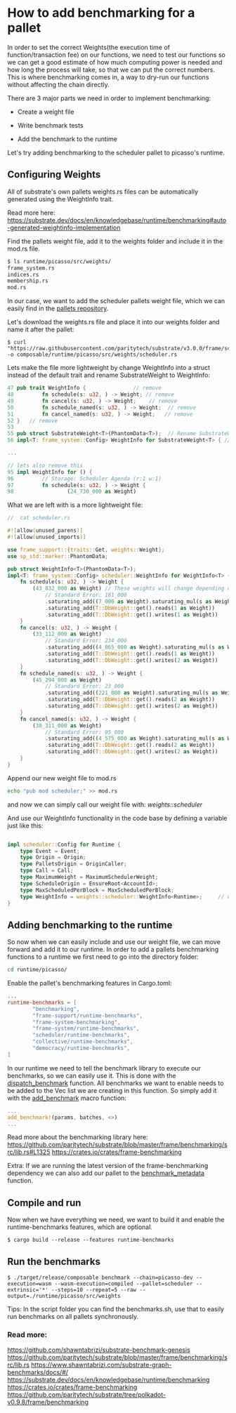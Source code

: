 
# How to add benchmarking for a pallet

In order to set the correct Weights(the execution time of function/transaction fee) on our functions, we need to test our functions so we can
get a good estimate of how much computing power is needed and how long the process will take, so that we can put the correct numbers.
This is where benchmarking comes in, a way to dry-run our functions without affecting the chain directly.

There are 3 major parts we need in order to implement benchmarking:

*  Create a weight file

*  Write benchmark tests

*  Add the benchmark to the runtime


Let's try adding benchmarking to the scheduler pallet to picasso's runtime.


## Configuring Weights
All of substrate's own pallets weights.rs files can be automatically generated using the WeightInfo trait.

Read more here:
https://substrate.dev/docs/en/knowledgebase/runtime/benchmarking#auto-generated-weightinfo-implementation


Find the pallets weight file, add it to the weights folder and
include it in the mod.rs file.
```bash
$ ls runtime/picasso/src/weights/
frame_system.rs
indices.rs
membership.rs
mod.rs
```
In our case, we want to add the scheduler pallets weight file, which
we can easily find in the [pallets repository](https://github.com/paritytech/substrate/tree/master/frame/scheduler).

Let's download the weights.rs file and place it into our weights folder and name it after the pallet:
```
$ curl "https://raw.githubusercontent.com/paritytech/substrate/v3.0.0/frame/scheduler/src/weights.rs" -o composable/runtime/picasso/src/weights/scheduler.rs
```


Lets make the file more lightweight by change WeightInfo into a struct instead of the default trait and rename SubstrateWeight to WeightInfo:

```rust
47 pub trait WeightInfo {               // remove
48         fn schedule(s: u32, ) -> Weight; // remove
49         fn cancel(s: u32, ) -> Weight;    // remove
50         fn schedule_named(s: u32, ) -> Weight;  // remove
51         fn cancel_named(s: u32, ) -> Weight;   // remove
52 }   // remove
53
55 pub struct SubstrateWeight<T>(PhantomData<T>);  // Rename SubstrateWeight to WeightInfo everywhere
56 impl<T: frame_system::Config> WeightInfo for SubstrateWeight<T> { //same

...

// lets also remove this
95 impl WeightInfo for () {
96         // Storage: Scheduler Agenda (r:1 w:1)
97         fn schedule(s: u32, ) -> Weight {
98                 (24_730_000 as Weight)

```

What we are left with is a more lightweight file:

```rust
//  cat scheduler.rs

#![allow(unused_parens)]
#![allow(unused_imports)]

use frame_support::{traits::Get, weights::Weight};
use sp_std::marker::PhantomData;

pub struct WeightInfo<T>(PhantomData<T>);
impl<T: frame_system::Config> scheduler::WeightInfo for WeightInfo<T> {
	fn schedule(s: u32, ) -> Weight {
		(43_832_000 as Weight) // These weights will change depending on the results from the benchmarking
			// Standard Error: 181_000
			.saturating_add((7_000 as Weight).saturating_mul(s as Weight))
			.saturating_add(T::DbWeight::get().reads(1 as Weight))
			.saturating_add(T::DbWeight::get().writes(1 as Weight))
	}
	fn cancel(s: u32, ) -> Weight {
		(33_112_000 as Weight)
			// Standard Error: 234_000
			.saturating_add((4_865_000 as Weight).saturating_mul(s as Weight))
			.saturating_add(T::DbWeight::get().reads(1 as Weight))
			.saturating_add(T::DbWeight::get().writes(2 as Weight))
	}
	fn schedule_named(s: u32, ) -> Weight {
		(45_294_000 as Weight)
			// Standard Error: 23_000
			.saturating_add((221_000 as Weight).saturating_mul(s as Weight))
			.saturating_add(T::DbWeight::get().reads(2 as Weight))
			.saturating_add(T::DbWeight::get().writes(2 as Weight))
	}
	fn cancel_named(s: u32, ) -> Weight {
		(38_311_000 as Weight)
			// Standard Error: 95_000
			.saturating_add((4_575_000 as Weight).saturating_mul(s as Weight))
			.saturating_add(T::DbWeight::get().reads(2 as Weight))
			.saturating_add(T::DbWeight::get().writes(2 as Weight))
	}
}

```

Append our new weight file to mod.rs
```bash
echo "pub mod scheduler;" >> mod.rs
```
and now we can simply call our weight file with:
*weights::scheduler*

And use our WeightInfo functionality in the code base by defining a variable just like this:
```rust

impl scheduler::Config for Runtime {
	type Event = Event;
	type Origin = Origin;
	type PalletsOrigin = OriginCaller;
	type Call = Call;
	type MaximumWeight = MaximumSchedulerWeight;
	type ScheduleOrigin = EnsureRoot<AccountId>;
	type MaxScheduledPerBlock = MaxScheduledPerBlock;
	type WeightInfo = weights::scheduler::WeightInfo<Runtime>;     // updated
}
```



## Adding benchmarking to the runtime
So now when we can easily include and use our weight file, we can move forward and add it to our runtime.
In order to add a pallets benchmarking functions to a runtime we first
need to go into the directory folder:

```bash
cd runtime/picasso/
```

Enable the pallet's benchmarking features in Cargo.toml:

```toml
...
runtime-benchmarks = [
        "benchmarking",
        "frame-support/runtime-benchmarks",
        "frame-system-benchmarking",
        "frame-system/runtime-benchmarks",
        "scheduler/runtime-benchmarks",
        "collective/runtime-benchmarks",
        "democracy/runtime-benchmarks",
]

```

In our runtime we need to tell the benchmark library to execute our benchmarks, so we can easily use it.
This is done with the [dispatch_benchmark](https://github.com/paritytech/substrate/blob/polkadot-v0.9.8/frame/benchmarking/src/utils.rs#L93) function. All benchmarks
we want to enable needs to be added to the Vec list we are creating in this function.
So simply add it with the [add_benchmark](https://docs.rs/frame-benchmarking/3.0.0/frame_benchmarking/macro.add_benchmark.html) macro function:

```rust
...
add_benchmark!(params, batches, <>)
...
```

Read more about the benchmarking library here:
https://github.com/paritytech/substrate/blob/master/frame/benchmarking/src/lib.rs#L1325
https://crates.io/crates/frame-benchmarking

Extra:
If we are running the latest version of the frame-benchmarking dependency we can also add our pallet to the [benchmark_metadata](https://github.com/paritytech/substrate/blob/polkadot-v0.9.11/frame/benchmarking/src/utils.rs#L150) function.



## Compile and run
Now when we have everything we need, we want to build it and enable
the runtime-benchmarks features, which are optional.
```shell
$ cargo build --release --features runtime-benchmarks
```

## Run the benchmarks

```shell
$ ./target/release/composable benchmark --chain=picasso-dev --execution=wasm --wasm-execution=compiled --pallet=scheduler --extrinsic='*' --steps=10 --repeat=5 --raw --output=./runtime/picasso/src/weights

```

Tips:
In the script folder you can find the benchmarks.sh, use that to easily
run benchmarks on all pallets synchronously.



### Read more:
https://github.com/shawntabrizi/substrate-benchmark-genesis
https://github.com/paritytech/substrate/blob/master/frame/benchmarking/src/lib.rs
https://www.shawntabrizi.com/substrate-graph-benchmarks/docs/#/
https://substrate.dev/docs/en/knowledgebase/runtime/benchmarking
https://crates.io/crates/frame-benchmarking
https://github.com/paritytech/substrate/tree/polkadot-v0.9.8/frame/benchmarking


